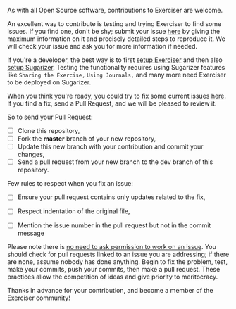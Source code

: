 As with all Open Source software, contributions to Exerciser are welcome.

An excellent way to contribute is testing and trying Exerciser to find some issues. If you find one, don't be shy; submit your issue [here](https://github.com/llaske/Exerciser/issues) by giving the maximum information on it and precisely detailed steps to reproduce it. We will check your issue and ask you for more information if needed.

If you're a developer, the best way is to first [setup Exerciser](https://github.com/llaske/ExerciserReact#steps-to-run-project) and then also [setup Sugarizer](https://github.com/llaske/sugarizer/blob/dev/docs/tutorial/VanillaJS/step0.md). Testing the functionality requires using Sugarizer features like `Sharing the Exercise,` `Using Journals,` and many more need Exerciser to be deployed on Sugarizer.

When you think you're ready, you could try to fix some current issues [here](https://github.com/llaske/Exerciser/issues). If you find a fix, send a Pull Request, and we will be pleased to review it.


So to send your Pull Request:

* [ ] Clone this repository,
* [ ] Fork the **master** branch of your new repository,
* [ ] Update this new branch with your contribution and commit your changes,
* [ ] Send a pull request from your new branch to the dev branch of this repository.

Few rules to respect when you fix an issue:

* [ ] Ensure your pull request contains only updates related to the fix,
* [ ] Respect indentation of the original file,
* [ ] Mention the issue number in the pull request but not in the commit message


Please note there is <u>no need to ask permission to work on an issue</u>. You should check for pull requests linked to an issue you are addressing; if there are none, assume nobody has done anything. Begin to fix the problem, test, make your commits, push your commits, then make a pull request. These practices allow the competition of ideas and give priority to meritocracy.

Thanks in advance for your contribution, and become a member of the Exerciser community!